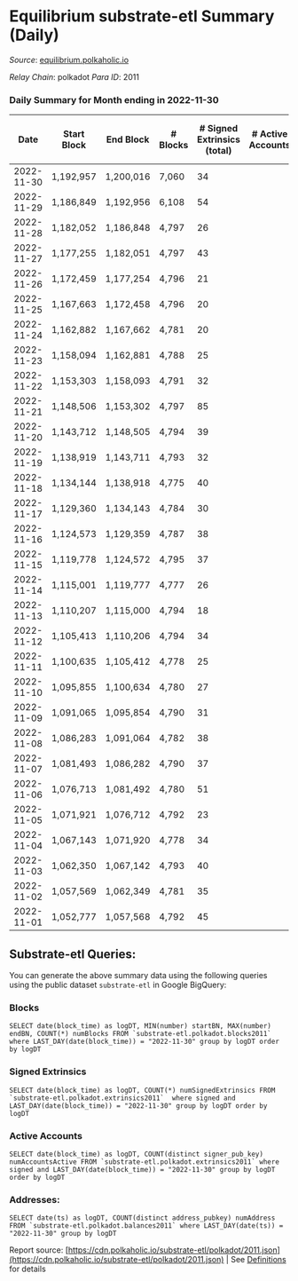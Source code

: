 # Equilibrium substrate-etl Summary (Daily)

_Source_: [equilibrium.polkaholic.io](https://equilibrium.polkaholic.io)

*Relay Chain*: polkadot
*Para ID*: 2011



### Daily Summary for Month ending in 2022-11-30


| Date | Start Block | End Block | # Blocks | # Signed Extrinsics (total) | # Active Accounts | # Passive | # New | # Addresses with Balances | # Events | # Transfers | # XCM Transfers In | # XCM Transfers Out |
| ---- | ----------- | --------- | -------- | --------------------------- | ----------------- | --------- | ----- | ------------------------- | -------- | ----------- | ------------------ | ------------------- |
| 2022-11-30 | 1,192,957 | 1,200,016 | 7,060  | 34 |  |  |  |  | 137,983 |   |   |   |
| 2022-11-29 | 1,186,849 | 1,192,956 | 6,108  | 54 |  |  |  |  | 119,016 |   |   |   |
| 2022-11-28 | 1,182,052 | 1,186,848 | 4,797  | 26 |  |  |  |  | 92,852 |   |   |   |
| 2022-11-27 | 1,177,255 | 1,182,051 | 4,797  | 43 |  |  |  |  | 92,924 |   |   |   |
| 2022-11-26 | 1,172,459 | 1,177,254 | 4,796  | 21 |  |  |  |  | 92,796 |   |   |   |
| 2022-11-25 | 1,167,663 | 1,172,458 | 4,796  | 20 |  |  |  |  | 92,802 |   |   |   |
| 2022-11-24 | 1,162,882 | 1,167,662 | 4,781  | 20 |  |  |  |  | 92,501 |   |   |   |
| 2022-11-23 | 1,158,094 | 1,162,881 | 4,788  | 25 |  |  |  |  | 102,444 |   |   |   |
| 2022-11-22 | 1,153,303 | 1,158,093 | 4,791  | 32 |  |  |  |  | 108,723 |   |   |   |
| 2022-11-21 | 1,148,506 | 1,153,302 | 4,797  | 85 |  |  |  |  | 108,858 |   |   |   |
| 2022-11-20 | 1,143,712 | 1,148,505 | 4,794  | 39 |  |  |  |  | 108,846 |   |   |   |
| 2022-11-19 | 1,138,919 | 1,143,711 | 4,793  | 32 |  |  |  |  | 108,512 |   |   |   |
| 2022-11-18 | 1,134,144 | 1,138,918 | 4,775  | 40 |  |  |  |  | 108,774 |   |   |   |
| 2022-11-17 | 1,129,360 | 1,134,143 | 4,784  | 30 |  |  |  |  | 108,555 |   |   |   |
| 2022-11-16 | 1,124,573 | 1,129,359 | 4,787  | 38 |  |  |  |  | 108,659 |   |   |   |
| 2022-11-15 | 1,119,778 | 1,124,572 | 4,795  | 37 |  |  |  |  | 108,820 |   |   |   |
| 2022-11-14 | 1,115,001 | 1,119,777 | 4,777  | 26 |  |  |  |  | 108,354 |   |   |   |
| 2022-11-13 | 1,110,207 | 1,115,000 | 4,794  | 18 |  |  |  |  | 108,719 |   |   |   |
| 2022-11-12 | 1,105,413 | 1,110,206 | 4,794  | 34 |  |  |  |  | 108,813 |   |   |   |
| 2022-11-11 | 1,100,635 | 1,105,412 | 4,778  | 25 |  |  |  |  | 108,368 |   |   |   |
| 2022-11-10 | 1,095,855 | 1,100,634 | 4,780  | 27 |  |  |  |  | 108,498 |   |   |   |
| 2022-11-09 | 1,091,065 | 1,095,854 | 4,790  | 31 |  |  |  |  | 108,671 |   |   |   |
| 2022-11-08 | 1,086,283 | 1,091,064 | 4,782  | 38 |  |  |  |  | 108,535 |   |   |   |
| 2022-11-07 | 1,081,493 | 1,086,282 | 4,790  | 37 |  |  |  |  | 108,581 |   |   |   |
| 2022-11-06 | 1,076,713 | 1,081,492 | 4,780  | 51 |  |  |  |  | 108,502 |   |   |   |
| 2022-11-05 | 1,071,921 | 1,076,712 | 4,792  | 23 |  |  |  | 7,491 | 108,737 |   |   |   |
| 2022-11-04 | 1,067,143 | 1,071,920 | 4,778  | 34 |  |  |  |  | 108,399 |   |   |   |
| 2022-11-03 | 1,062,350 | 1,067,142 | 4,793  | 40 |  |  |  |  | 108,806 |   |   |   |
| 2022-11-02 | 1,057,569 | 1,062,349 | 4,781  | 35 |  |  |  |  | 108,557 |   |   |   |
| 2022-11-01 | 1,052,777 | 1,057,568 | 4,792  | 45 |  |  |  |  | 108,795 |   |   |   |

## Substrate-etl Queries:
You can generate the above summary data using the following queries using the public dataset `substrate-etl` in Google BigQuery:


### Blocks
```
SELECT date(block_time) as logDT, MIN(number) startBN, MAX(number) endBN, COUNT(*) numBlocks FROM `substrate-etl.polkadot.blocks2011`  where LAST_DAY(date(block_time)) = "2022-11-30" group by logDT order by logDT
```


### Signed Extrinsics
```
SELECT date(block_time) as logDT, COUNT(*) numSignedExtrinsics FROM `substrate-etl.polkadot.extrinsics2011`  where signed and LAST_DAY(date(block_time)) = "2022-11-30" group by logDT order by logDT
```


### Active Accounts
```
SELECT date(block_time) as logDT, COUNT(distinct signer_pub_key) numAccountsActive FROM `substrate-etl.polkadot.extrinsics2011` where signed and LAST_DAY(date(block_time)) = "2022-11-30" group by logDT order by logDT
```


### Addresses:
```
SELECT date(ts) as logDT, COUNT(distinct address_pubkey) numAddress FROM `substrate-etl.polkadot.balances2011` where LAST_DAY(date(ts)) = "2022-11-30" group by logDT
```



Report source: [https://cdn.polkaholic.io/substrate-etl/polkadot/2011.json](https://cdn.polkaholic.io/substrate-etl/polkadot/2011.json) | See [Definitions](/DEFINITIONS.md) for details
